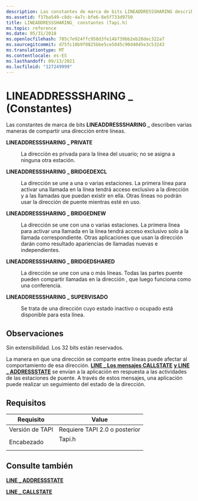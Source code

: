 ```yaml
---
description: Las constantes de marca de bits LINEADDRESSSHARING describen varias maneras de \_ compartir una dirección entre líneas.
ms.assetid: f37ba549-c8dc-4a7c-bfe6-8e5f733d9750
title: LINEADDRESSSHARING_ constantes (Tapi.h)
ms.topic: reference
ms.date: 05/31/2018
ms.openlocfilehash: 785c7e924ffc958d3fe14b739bb2eb28dec322a7
ms.sourcegitcommit: d75fc10b9f0825bbe5ce5045c90d4045e3c53243
ms.translationtype: MT
ms.contentlocale: es-ES
ms.lasthandoff: 09/13/2021
ms.locfileid: "127249999"
---
```

# <a name="lineaddresssharing_-constants"></a>LINEADDRESSSHARING \_ (Constantes)

Las constantes de marca de bits **LINEADDRESSSHARING \_** describen varias maneras de compartir una dirección entre líneas.

<dl> <dt>

<span id="LINEADDRESSSHARING_PRIVATE"></span><span id="lineaddresssharing_private"></span>**LINEADDRESSSHARING \_ PRIVATE**
</dt> <dd> <dl> <dt>



La dirección es privada para la línea del usuario; no se asigna a ninguna otra estación.


</dt> </dl> </dd> <dt>

<span id="LINEADDRESSSHARING_BRIDGEDEXCL"></span><span id="lineaddresssharing_bridgedexcl"></span>**LINEADDRESSSHARING \_ BRIDGEDEXCL**
</dt> <dd> <dl> <dt>



La dirección se une a una o varias estaciones. La primera línea para activar una llamada en la línea tendrá acceso exclusivo a la dirección y a las llamadas que puedan existir en ella. Otras líneas no podrán usar la dirección de puente mientras esté en uso.


</dt> </dl> </dd> <dt>

<span id="LINEADDRESSSHARING_BRIDGEDNEW"></span><span id="lineaddresssharing_bridgednew"></span>**LINEADDRESSSHARING \_ BRIDGEDNEW**
</dt> <dd> <dl> <dt>



La dirección se une con una o varias estaciones. La primera línea para activar una llamada en la línea tendrá acceso exclusivo solo a la llamada correspondiente. Otras aplicaciones que usan la dirección darán como resultado apariencias de llamadas nuevas e independientes.


</dt> </dl> </dd> <dt>

<span id="LINEADDRESSSHARING_BRIDGEDSHARED"></span><span id="lineaddresssharing_bridgedshared"></span>**LINEADDRESSSHARING \_ BRIDGEDSHARED**
</dt> <dd> <dl> <dt>



La dirección se une con una o más líneas. Todas las partes puente pueden compartir llamadas en la dirección , que luego funciona como una conferencia.


</dt> </dl> </dd> <dt>

<span id="LINEADDRESSSHARING_MONITORED"></span><span id="lineaddresssharing_monitored"></span>**LINEADDRESSSHARING \_ SUPERVISADO**
</dt> <dd> <dl> <dt>



Se trata de una dirección cuyo estado inactivo o ocupado está disponible para esta línea.


</dt> </dl> </dd> </dl>

## <a name="remarks"></a>Observaciones

Sin extensibilidad. Los 32 bits están reservados.

La manera en que una dirección se comparte entre líneas puede afectar al comportamiento de esa dirección. [**LINE \_ Los mensajes CALLSTATE**](line-callstate.md) [**y LINE \_ ADDRESSSTATE**](line-addressstate.md) se envían a la aplicación en respuesta a las actividades de las estaciones de puente. A través de estos mensajes, una aplicación puede realizar un seguimiento del estado de la dirección.

## <a name="requirements"></a>Requisitos



| Requisito | Value |
|-------------------------|-----------------------------------------------------------------------------------|
| Versión de TAPI<br/> | Requiere TAPI 2.0 o posterior<br/>                                             |
| Encabezado<br/>       | <dl> <dt>Tapi.h</dt> </dl> |



## <a name="see-also"></a>Consulte también

<dl> <dt>

[**LINE \_ ADDRESSSTATE**](line-addressstate.md)
</dt> <dt>

[**LINE \_ CALLSTATE**](line-callstate.md)
</dt> </dl>

 

 




